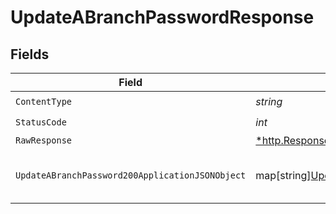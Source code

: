 # UpdateABranchPasswordResponse


## Fields

| Field                                                                                                                    | Type                                                                                                                     | Required                                                                                                                 | Description                                                                                                              |
| ------------------------------------------------------------------------------------------------------------------------ | ------------------------------------------------------------------------------------------------------------------------ | ------------------------------------------------------------------------------------------------------------------------ | ------------------------------------------------------------------------------------------------------------------------ |
| `ContentType`                                                                                                            | *string*                                                                                                                 | :heavy_check_mark:                                                                                                       | N/A                                                                                                                      |
| `StatusCode`                                                                                                             | *int*                                                                                                                    | :heavy_check_mark:                                                                                                       | N/A                                                                                                                      |
| `RawResponse`                                                                                                            | [*http.Response](https://pkg.go.dev/net/http#Response)                                                                   | :heavy_minus_sign:                                                                                                       | N/A                                                                                                                      |
| `UpdateABranchPassword200ApplicationJSONObject`                                                                          | map[string][UpdateABranchPassword200ApplicationJSON](../../models/operations/updateabranchpassword200applicationjson.md) | :heavy_minus_sign:                                                                                                       | Updates a database branch password                                                                                       |